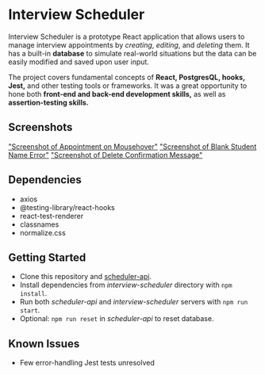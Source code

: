 # Interview Scheduler

Interview Scheduler is a prototype React application that allows users to manage interview appointments by <em>creating</em>, <em>editing</em>, and <em>deleting</em> them. It has a built-in <strong>database</strong> to simulate real-world situations but the data can be easily modified and saved upon user input.

The project covers fundamental concepts of <strong>React, PostgresQL, hooks, Jest,</strong> and other testing tools or frameworks. It was a great opportunity to hone both <strong>front-end and back-end development skills,</strong> as well as <strong>assertion-testing skills.</strong>

## Screenshots

["Screenshot of Appointment on Mousehover"]()
["Screenshot of Blank Student Name Error"]()
["Screenshot of Delete Confirmation Message"]()

## Dependencies

- axios
- @testing-library/react-hooks
- react-test-renderer
- classnames
- normalize.css

## Getting Started

- Clone this repository and [scheduler-api](https://github.com/lighthouse-labs/scheduler-api).
- Install dependencies from <em>interview-scheduler</em> directory with `npm install`.
- Run both <em>scheduler-api</em> and <em>interview-scheduler</em> servers with `npm run start`.
- Optional: `npm run reset` in <em>scheduler-api</em> to reset database.

## Known Issues

- Few error-handling Jest tests unresolved
